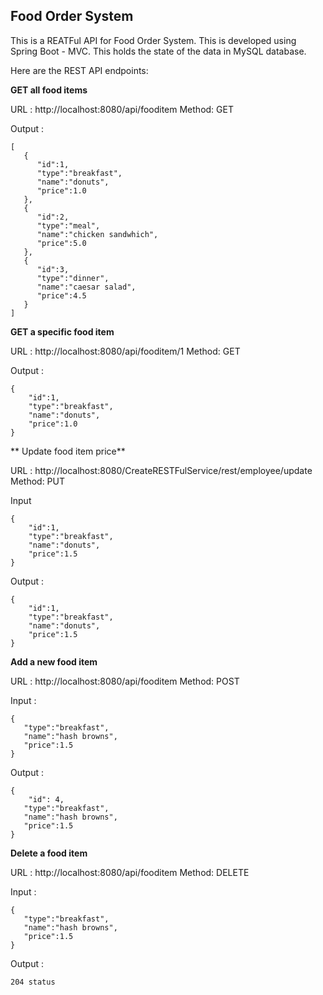
## Food Order System

This is a REATFul API for Food Order System. This is developed using Spring Boot - MVC. This holds the state of the data in MySQL database. 

Here are the REST API endpoints:

**GET all food items**

URL : http://localhost:8080/api/fooditem
Method: GET

Output :

```
[ 
   { 
      "id":1,
      "type":"breakfast",
      "name":"donuts",
      "price":1.0
   },
   { 
      "id":2,
      "type":"meal",
      "name":"chicken sandwhich",
      "price":5.0
   },
   { 
      "id":3,
      "type":"dinner",
      "name":"caesar salad",
      "price":4.5
   }
]
```

**GET a specific food item**

URL : http://localhost:8080/api/fooditem/1
Method: GET

Output :

```
{ 
    "id":1,
    "type":"breakfast",
    "name":"donuts",
    "price":1.0
}
```



** Update food item price**

URL : http://localhost:8080/CreateRESTFulService/rest/employee/update
Method: PUT

Input 

```
{ 
    "id":1,
    "type":"breakfast",
    "name":"donuts",
    "price":1.5
}
```

Output :

```
{ 
    "id":1,
    "type":"breakfast",
    "name":"donuts",
    "price":1.5
}
```

**Add a new food item**

URL : http://localhost:8080/api/fooditem
Method: POST

Input :

```
{ 
   "type":"breakfast",
   "name":"hash browns",
   "price":1.5
}
```

Output :

```
{ 
    "id": 4,
   "type":"breakfast",
   "name":"hash browns",
   "price":1.5
}
```


**Delete a food item**

URL : http://localhost:8080/api/fooditem
Method: DELETE

Input :

```
{ 
   "type":"breakfast",
   "name":"hash browns",
   "price":1.5
}
```
Output :

```
204 status
```
